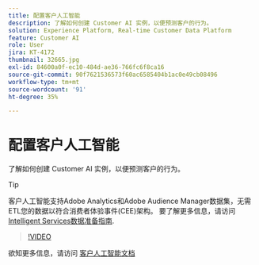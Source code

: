 ```yaml
---
title: 配置客户人工智能
description: 了解如何创建 Customer AI 实例，以便预测客户的行为。
solution: Experience Platform, Real-time Customer Data Platform
feature: Customer AI
role: User
jira: KT-4172
thumbnail: 32665.jpg
exl-id: 84600a0f-ec10-484d-ae36-766fc6f8ca16
source-git-commit: 90f7621536573f60ac6585404b1ac0e49cb08496
workflow-type: tm+mt
source-wordcount: '91'
ht-degree: 35%

---
```


# 配置客户人工智能

了解如何创建 Customer AI 实例，以便预测客户的行为。

>[!TIP]
>
>客户人工智能支持Adobe Analytics和Adobe Audience Manager数据集，无需ETL您的数据以符合消费者体验事件(CEE)架构。 要了解更多信息，请访问 [Intelligent Services数据准备指南](https://experienceleague.adobe.com/docs/experience-platform/intelligent-services/data-preparation.html).

>[!VIDEO](https://video.tv.adobe.com/v/32665?quality=12&learn=on)

欲知更多信息，请访问 [客户人工智能文档](https://experienceleague.adobe.com/docs/experience-platform/intelligent-services/customer-ai/overview.html)
